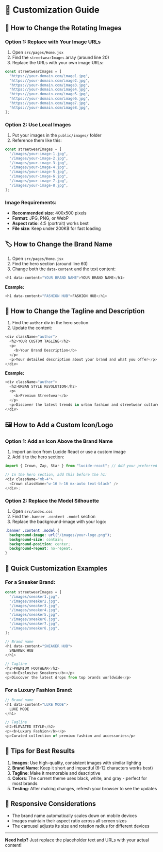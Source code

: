 # 🎨 Customization Guide

## 📸 **How to Change the Rotating Images**

### **Option 1: Replace with Your Image URLs**

1. Open `src/pages/Home.jsx`
2. Find the `streetwearImages` array (around line 20)
3. Replace the URLs with your own image URLs:

```javascript
const streetwearImages = [
  "https://your-domain.com/image1.jpg",
  "https://your-domain.com/image2.jpg",
  "https://your-domain.com/image3.jpg",
  "https://your-domain.com/image4.jpg",
  "https://your-domain.com/image5.jpg",
  "https://your-domain.com/image6.jpg",
  "https://your-domain.com/image7.jpg",
  "https://your-domain.com/image8.jpg",
];
```

### **Option 2: Use Local Images**

1. Put your images in the `public/images/` folder
2. Reference them like this:

```javascript
const streetwearImages = [
  "/images/your-image-1.jpg",
  "/images/your-image-2.jpg",
  "/images/your-image-3.jpg",
  "/images/your-image-4.jpg",
  "/images/your-image-5.jpg",
  "/images/your-image-6.jpg",
  "/images/your-image-7.jpg",
  "/images/your-image-8.jpg",
];
```

### **Image Requirements:**

- **Recommended size**: 400x500 pixels
- **Format**: JPG, PNG, or WebP
- **Aspect ratio**: 4:5 (portrait) works best
- **File size**: Keep under 200KB for fast loading

## 🏷️ **How to Change the Brand Name**

1. Open `src/pages/Home.jsx`
2. Find the hero section (around line 60)
3. Change both the `data-content` and the text content:

```javascript
<h1 data-content="YOUR BRAND NAME">YOUR BRAND NAME</h1>
```

**Example:**

```javascript
<h1 data-content="FASHION HUB">FASHION HUB</h1>
```

## 🎯 **How to Change the Tagline and Description**

1. Find the `author` div in the hero section
2. Update the content:

```javascript
<div className="author">
  <h2>YOUR CUSTOM TAGLINE</h2>
  <p>
    <b>Your Brand Description</b>
  </p>
  <p>Your detailed description about your brand and what you offer</p>
</div>
```

**Example:**

```javascript
<div className="author">
  <h2>URBAN STYLE REVOLUTION</h2>
  <p>
    <b>Premium Streetwear</b>
  </p>
  <p>Discover the latest trends in urban fashion and streetwear culture</p>
</div>
```

## 🖼️ **How to Add a Custom Icon/Logo**

### **Option 1: Add an Icon Above the Brand Name**

1. Import an icon from Lucide React or use a custom image
2. Add it to the hero section:

```javascript
import { Crown, Zap, Star } from "lucide-react"; // Add your preferred icon

// In the hero section, add this before the h1:
<div className="mb-4">
  <Crown className="w-16 h-16 mx-auto text-black" />
</div>;
```

### **Option 2: Replace the Model Silhouette**

1. Open `src/index.css`
2. Find the `.banner .content .model` section
3. Replace the background-image with your logo:

```css
.banner .content .model {
  background-image: url("/images/your-logo.png");
  background-size: contain;
  background-position: center;
  background-repeat: no-repeat;
}
```

## 🎨 **Quick Customization Examples**

### **For a Sneaker Brand:**

```javascript
const streetwearImages = [
  "/images/sneaker1.jpg",
  "/images/sneaker2.jpg",
  "/images/sneaker3.jpg",
  "/images/sneaker4.jpg",
  "/images/sneaker5.jpg",
  "/images/sneaker6.jpg",
  "/images/sneaker7.jpg",
  "/images/sneaker8.jpg",
];

// Brand name
<h1 data-content="SNEAKER HUB">
  SNEAKER HUB
</h1>

// Tagline
<h2>PREMIUM FOOTWEAR</h2>
<p><b>Exclusive Sneakers</b></p>
<p>Discover the latest drops from top brands worldwide</p>
```

### **For a Luxury Fashion Brand:**

```javascript
// Brand name
<h1 data-content="LUXE MODE">
  LUXE MODE
</h1>

// Tagline
<h2>ELEVATED STYLE</h2>
<p><b>Luxury Fashion</b></p>
<p>Curated collection of premium fashion and accessories</p>
```

## 🔧 **Tips for Best Results**

1. **Images**: Use high-quality, consistent images with similar lighting
2. **Brand Name**: Keep it short and impactful (6-12 characters works best)
3. **Tagline**: Make it memorable and descriptive
4. **Colors**: The current theme uses black, white, and gray - perfect for most brands
5. **Testing**: After making changes, refresh your browser to see the updates

## 📱 **Responsive Considerations**

- The brand name automatically scales down on mobile devices
- Images maintain their aspect ratio across all screen sizes
- The carousel adjusts its size and rotation radius for different devices

---

**Need help?** Just replace the placeholder text and URLs with your actual content!
